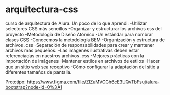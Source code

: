 # arquitectura-css
curso de arquitectura de Alura. 
Un poco de lo que aprendi:
-Utilizar selectores CSS más sencillos
-Organizar y estructurar los archivos css del proyecto
-Metodología de Diseño Atómico
-Un estándar para nombrar clases CSS
-Conocemos la metodología BEM
-Organización y estructura de archivos .css
-Separación de responsabilidades para crear y mantener archivos más pequeños.
-Las imágenes ilustrativas deben estar referenciadas en nuestros archivos .css
-Mejores prácticas con la importación de imágenes
-Mantener estilos en archivos de estilos
-Hacer que un sitio web sea receptivo
-Cómo configurar la adaptación del sitio a diferentes tamaños de pantalla.

Prototipo: https://www.figma.com/file/ZIZuMVCGh6cE3UQvTbFsuj/alura-bootstrap?node-id=0%3A1
